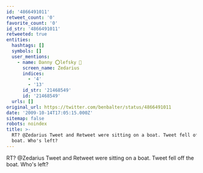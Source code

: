 ```yaml
---
id: '4866491011'
retweet_count: '0'
favorite_count: '0'
id_str: '4866491011'
retweeted: true
entities:
  hashtags: []
  symbols: []
  user_mentions:
    - name: Danny ⭕lefsky 🐀
      screen_name: Zedarius
      indices:
        - '4'
        - '13'
      id_str: '21468549'
      id: '21468549'
  urls: []
original_url: https://twitter.com/benbalter/status/4866491011
date: '2009-10-14T17:05:15.000Z'
sitemap: false
robots: noindex
title: >-
  RT? @Zedarius Tweet and Retweet were sitting on a boat. Tweet fell off the
  boat. Who's left?
---
```


RT? @Zedarius Tweet and Retweet were sitting on a boat. Tweet fell off the boat. Who's left?